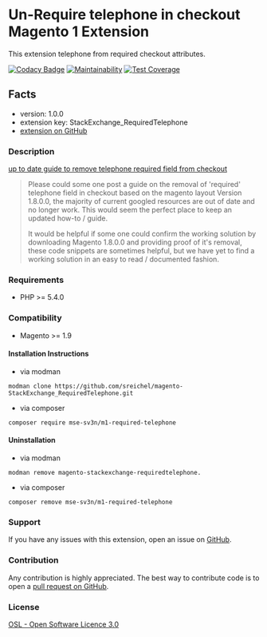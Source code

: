 # Un-Require telephone in checkout Magento 1 Extension

This extension telephone from required checkout attributes.

[![Codacy Badge](https://api.codacy.com/project/badge/Grade/5d726e20c1c84c3d8524f58974bcfd59)](https://www.codacy.com/app/sreichel/magento-StackExchange_RequiredTelephone?utm_source=github.com&amp;utm_medium=referral&amp;utm_content=sreichel/magento-StackExchange_RequiredTelephone&amp;utm_campaign=Badge_Grade)
[![Maintainability](https://api.codeclimate.com/v1/badges/cdf553a95cd88adc6fa3/maintainability)](https://codeclimate.com/github/sreichel/magento-StackExchange_RequiredTelephone/maintainability)
[![Test Coverage](https://api.codeclimate.com/v1/badges/cdf553a95cd88adc6fa3/test_coverage)](https://codeclimate.com/github/sreichel/magento-StackExchange_RequiredTelephone/test_coverage)

## Facts
- version: 1.0.0
- extension key: StackExchange_RequiredTelephone
- [extension on GitHub](https://github.com/sreichel/magento-StackExchange_RequiredTelephone)

### Description
[up to date guide to remove telephone required field from checkout](https://magento.stackexchange.com/questions/9740/up-to-date-guide-to-remove-telephone-required-field-from-checkout)
> Please could some one post a guide on the removal of 'required' telephone field in checkout based on the magento layout Version 1.8.0.0, the majority of current googled resources are out of date and no longer work. This would seem the perfect place to keep an updated how-to / guide.
>
>It would be helpful if some one could confirm the working solution by downloading Magento 1.8.0.0 and providing proof of it's removal, these code snippets are sometimes helpful, but we have yet to find a working solution in an easy to read / documented fashion.

### Requirements
- PHP >= 5.4.0 

### Compatibility
- Magento >= 1.9

#### Installation Instructions
- via modman
```
modman clone https://github.com/sreichel/magento-StackExchange_RequiredTelephone.git
```
- via composer
```
composer require mse-sv3n/m1-required-telephone
```

#### Uninstallation
- via modman
```
modman remove magento-stackexchange-requiredtelephone.
```
- via composer
```
composer remove mse-sv3n/m1-required-telephone
```

### Support
If you have any issues with this extension, open an issue on [GitHub](https://github.com/sreichel/magento-StackExchange_RequiredTelephone/issues).

### Contribution
Any contribution is highly appreciated. The best way to contribute code is to open a [pull request on GitHub](https://help.github.com/articles/using-pull-requests).

### License
[OSL - Open Software Licence 3.0](http://opensource.org/licenses/osl-3.0.php)
